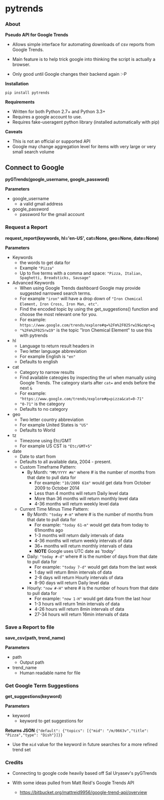 pytrends
=========

### About

**Pseudo API for Google Trends**

* Allows simple interface for automating downloads of csv reports from Google Trends.
* Main feature is to help trick google into thinking the script is actually a browser.


* Only good until Google changes their backend again :-P

**Installation**

```pip install pytrends```

**Requirements**
* Written for both Python 2.7+ and Python 3.3+
* Requires a google account to use.
* Requires fake-useragent python library (installed automatically with pip)

**Caveats**
* This is not an official or supported API
* Google may change aggregation level for items with very large or very small search volume

## Connect to Google
**pyGTrends(google_username, google_password)**

**Parameters**
* google_username
  - a valid gmail address
* google_password
  - password for the gmail account

### Request a Report
**request_report(keywords, hl='en-US', cat=None, geo=None, date=None)**

**Parameters**
* Keywords
  - the words to get data for
  - Example ```"Pizza"```
  - Up to five terms with a comma and space: ```"Pizza, Italian, Spaghetti, Breadsticks, Sausage"```
* Advanced Keywords
  - When using Google Trends dashboard Google may provide suggested narrowed search terms. 
  - For example ```"iron"``` will have a drop down of ```"Iron Chemical Element, Iron Cross, Iron Man, etc"```. 
  - Find the encoded topic by using the get_suggestions() function and choose the most relevant one for you. 
  - For example: ```https://www.google.com/trends/explore#q=%2Fm%2F025rw19&cmpt=q```
  - ```"%2Fm%2F025rw19"``` is the topic "Iron Chemical Element" to use this with pytrends
* hl
  - Language to return result headers in
  - Two letter language abbreviation
  - For example English is ```"en"```
  - Defaults to english
* cat
  - Category to narrow results
  - Find available cateogies by inspecting the url when manually using Google Trends. The category starts after ```cat=``` and ends before the next ```&```
  - For example: ```"https://www.google.com/trends/explore#q=pizza&cat=0-71"```
  - ```"0-71"``` is the category
  - Defaults to no category
* geo
  - Two letter country abbreviation
  - For example United States is ```"US"```
  - Defaults to World
* tz
  - Timezone using Etc/GMT
  - For example US CST is ```"Etc/GMT+5"```
* date
  - Date to start from
  - Defaults to all available data, 2004 - present.
  - Custom Timeframe Pattern:
    - By Month: ```"MM/YYYY #m"``` where # is the number of months from that date to pull data for
      - For example: ``"10/2009 61m"`` would get data from October 2009 to October 2014
      - Less than 4 months will return Daily level data
      - More than 36 months will return monthly level data
      - 4-36 months will return weekly level data
  - Current Time Minus Time Pattern:
    - By Month: ```"today #-m"``` where # is the number of months from that date to pull data for
      - For example: ``"today 61-m"`` would get data from today to 61months ago
      - 1-3 months will return daily intervals of data
      - 4-36 months will return weekly intervals of data
      - 36+ months will return monthly intervals of data
      - **NOTE** Google uses UTC date as *'today'*
    - Daily: ```"today #-d"``` where # is the number of days from that date to pull data for
      - For example: ``"today 7-d"`` would get data from the last week
      - 1 day will return 8min intervals of data
      - 2-8 days will return Hourly intervals of data
      - 8-90 days will return Daily level data
    - Hourly: ```"now #-H"``` where # is the number of hours from that date to pull data for
      - For example: ``"now 1-H"`` would get data from the last hour
      - 1-3 hours will return 1min intervals of data
      - 4-26 hours will return 8min intervals of data
      - 27-34 hours will return 16min intervals of data

### Save a Report to file
**save_csv(path, trend_name)**

**Parameters**
* path
  - Output path
* trend_name
  - Human readable name for file

### Get Google Term Suggestions
**get_suggestions(keyword)**

**Parameters**
* keyword
  - keyword to get suggestions for
  
**Returns JSON**
```{"default": {"topics": [{"mid": "/m/0663v","title": "Pizza","type": "Dish"}]}}```
* Use the ```mid``` value for the keyword in future searches for a more refined trend set
### Credits

* Connecting to google code heavily based off Sal Uryasev's pyGTrends

* With some ideas pulled from Matt Reid's Google Trends API
  - https://bitbucket.org/mattreid9956/google-trend-api/overview
